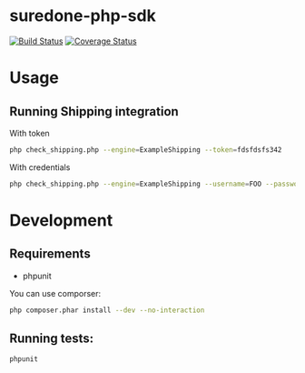 suredone-php-sdk
================
[![Build Status](https://travis-ci.org/suredone/suredone-php-sdk.png)](https://travis-ci.org/suredone/suredone-php-sdk)
[![Coverage Status](https://coveralls.io/repos/suredone/suredone-php-sdk/badge.png)](https://coveralls.io/r/suredone/suredone-php-sdk)

# Usage

## Running Shipping integration
With token
```sh
php check_shipping.php --engine=ExampleShipping --token=fdsfdsfs342
```

With credentials
```sh
php check_shipping.php --engine=ExampleShipping --username=FOO --password=BAR
```

# Development

## Requirements
 - phpunit

You can use comporser:
```sh
php composer.phar install --dev --no-interaction
```

## Running tests:
```sh
phpunit
```
